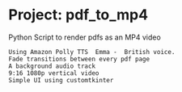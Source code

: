 # Project: pdf_to_mp4


Python Script to render pdfs as an MP4 video 

	Using Amazon Polly TTS  Emma -  British voice.
	Fade transitions between every pdf page
	A background audio track  
	9:16 1080p vertical video
	Simple UI using customtkinter
